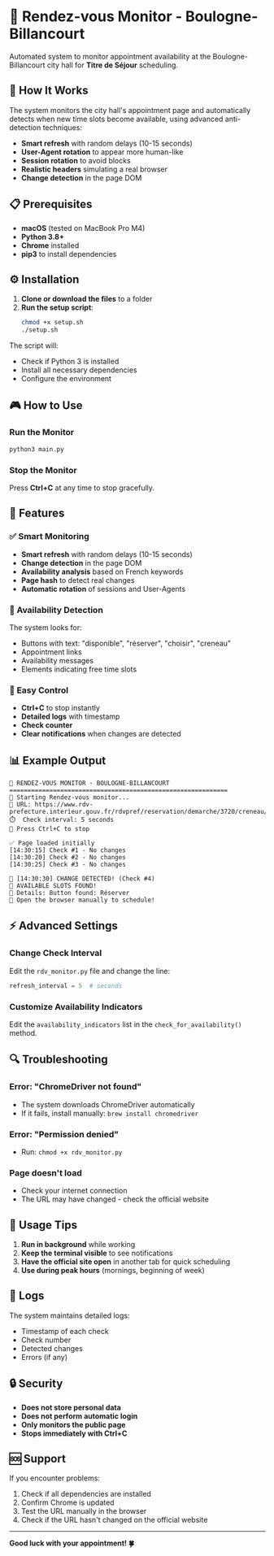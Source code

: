 # 🎯 Rendez-vous Monitor - Boulogne-Billancourt

Automated system to monitor appointment availability at the Boulogne-Billancourt city hall for **Titre de Séjour** scheduling.

## 🚀 How It Works

The system monitors the city hall's appointment page and automatically detects when new time slots become available, using advanced anti-detection techniques:

- **Smart refresh** with random delays (10-15 seconds)
- **User-Agent rotation** to appear more human-like
- **Session rotation** to avoid blocks
- **Realistic headers** simulating a real browser
- **Change detection** in the page DOM

## 📋 Prerequisites

- **macOS** (tested on MacBook Pro M4)
- **Python 3.8+**
- **Chrome** installed
- **pip3** to install dependencies

## ⚙️ Installation

1. **Clone or download the files** to a folder
2. **Run the setup script**:
   ```bash
   chmod +x setup.sh
   ./setup.sh
   ```

The script will:
- Check if Python 3 is installed
- Install all necessary dependencies
- Configure the environment

## 🎮 How to Use

### Run the Monitor
```bash
python3 main.py
```

### Stop the Monitor
Press **Ctrl+C** at any time to stop gracefully.

## 🔧 Features

### ✅ Smart Monitoring
- **Smart refresh** with random delays (10-15 seconds)
- **Change detection** in the page DOM
- **Availability analysis** based on French keywords
- **Page hash** to detect real changes
- **Automatic rotation** of sessions and User-Agents

### 🎯 Availability Detection
The system looks for:
- Buttons with text: "disponible", "réserver", "choisir", "creneau"
- Appointment links
- Availability messages
- Elements indicating free time slots

### 🛑 Easy Control
- **Ctrl+C** to stop instantly
- **Detailed logs** with timestamp
- **Check counter**
- **Clear notifications** when changes are detected

## 📊 Example Output

```
🎯 RENDEZ-VOUS MONITOR - BOULOGNE-BILLANCOURT
============================================================
🚀 Starting Rendez-vous monitor...
📍 URL: https://www.rdv-prefecture.interieur.gouv.fr/rdvpref/reservation/demarche/3720/creneau/
⏱️  Check interval: 5 seconds
🛑 Press Ctrl+C to stop

✅ Page loaded initially
[14:30:15] Check #1 - No changes
[14:30:20] Check #2 - No changes
[14:30:25] Check #3 - No changes

🔄 [14:30:30] CHANGE DETECTED! (Check #4)
🎉 AVAILABLE SLOTS FOUND!
📝 Details: Button found: Réserver
🔗 Open the browser manually to schedule!
```

## ⚡ Advanced Settings

### Change Check Interval
Edit the `rdv_monitor.py` file and change the line:
```python
refresh_interval = 5  # seconds
```

### Customize Availability Indicators
Edit the `availability_indicators` list in the `check_for_availability()` method.

## 🔍 Troubleshooting

### Error: "ChromeDriver not found"
- The system downloads ChromeDriver automatically
- If it fails, install manually: `brew install chromedriver`

### Error: "Permission denied"
- Run: `chmod +x rdv_monitor.py`

### Page doesn't load
- Check your internet connection
- The URL may have changed - check the official website

## 🎯 Usage Tips

1. **Run in background** while working
2. **Keep the terminal visible** to see notifications
3. **Have the official site open** in another tab for quick scheduling
4. **Use during peak hours** (mornings, beginning of week)

## 📝 Logs

The system maintains detailed logs:
- Timestamp of each check
- Check number
- Detected changes
- Errors (if any)

## 🔒 Security

- **Does not store personal data**
- **Does not perform automatic login**
- **Only monitors the public page**
- **Stops immediately with Ctrl+C**

## 🆘 Support

If you encounter problems:
1. Check if all dependencies are installed
2. Confirm Chrome is updated
3. Test the URL manually in the browser
4. Check if the URL hasn't changed on the official website

---

**Good luck with your appointment! 🍀** 